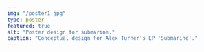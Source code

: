 ```yaml
---
img: "/poster1.jpg"
type: poster
featured: true
alt: "Poster design for submarine."
caption: "Conceptual design for Alex Turner's EP 'Submarine'."
---
```

